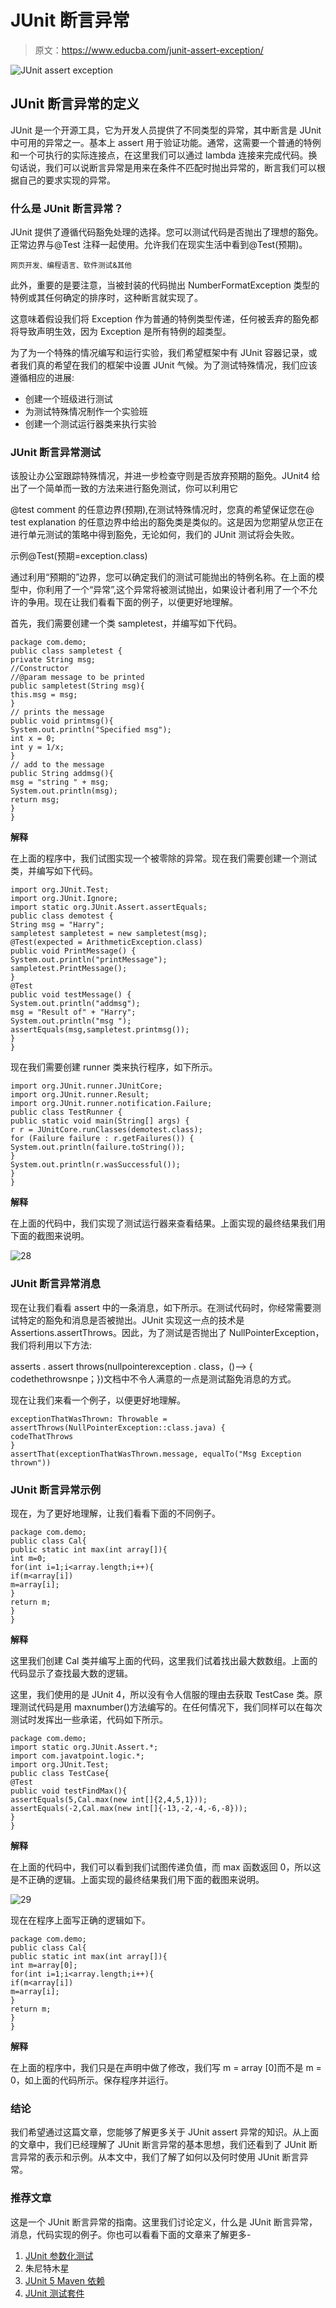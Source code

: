 # JUnit 断言异常

> 原文：<https://www.educba.com/junit-assert-exception/>

![JUnit assert exception](img/71c1894349a45c849345b20324e6f083.png)



## JUnit 断言异常的定义

JUnit 是一个开源工具，它为开发人员提供了不同类型的异常，其中断言是 JUnit 中可用的异常之一。基本上 assert 用于验证功能。通常，这需要一个普通的特例和一个可执行的实际连接点，在这里我们可以通过 lambda 连接来完成代码。换句话说，我们可以说断言异常是用来在条件不匹配时抛出异常的，断言我们可以根据自己的要求实现的异常。

### 什么是 JUnit 断言异常？

JUnit 提供了遵循代码豁免处理的选择。您可以测试代码是否抛出了理想的豁免。正常边界与@Test 注释一起使用。允许我们在现实生活中看到@Test(预期)。

<small>网页开发、编程语言、软件测试&其他</small>

此外，重要的是要注意，当被封装的代码抛出 NumberFormatException 类型的特例或其任何确定的排序时，这种断言就实现了。

这意味着假设我们将 Exception 作为普通的特例类型传递，任何被丢弃的豁免都将导致声明生效，因为 Exception 是所有特例的超类型。

为了为一个特殊的情况编写和运行实验，我们希望框架中有 JUnit 容器记录，或者我们真的希望在我们的框架中设置 JUnit 气候。为了测试特殊情况，我们应该遵循相应的进展:

*   创建一个班级进行测试
*   为测试特殊情况制作一个实验班
*   创建一个测试运行器类来执行实验

### JUnit 断言异常测试

该股让办公室跟踪特殊情况，并进一步检查守则是否放弃预期的豁免。JUnit4 给出了一个简单而一致的方法来进行豁免测试，你可以利用它

@test comment 的任意边界(预期),在测试特殊情况时，您真的希望保证您在@ test explanation 的任意边界中给出的豁免类是类似的。这是因为您期望从您正在进行单元测试的策略中得到豁免，无论如何，我们的 JUnit 测试将会失败。

示例@Test(预期=exception.class)

通过利用“预期的”边界，您可以确定我们的测试可能抛出的特例名称。在上面的模型中，你利用了一个“异常”,这个异常将被测试抛出，如果设计者利用了一个不允许的争用。现在让我们看看下面的例子，以便更好地理解。

首先，我们需要创建一个类 sampletest，并编写如下代码。

```
package com.demo;
public class sampletest {
private String msg;
//Constructor
//@param message to be printed
public sampletest(String msg){
this.msg = msg;
}
// prints the message
public void printmsg(){
System.out.println("Specified msg");
int x = 0;
int y = 1/x;
}
// add to the message
public String addmsg(){
msg = "string " + msg;
System.out.println(msg);
return msg;
}
}
```

**解释**

在上面的程序中，我们试图实现一个被零除的异常。现在我们需要创建一个测试类，并编写如下代码。

```
import org.JUnit.Test;
import org.JUnit.Ignore;
import static org.JUnit.Assert.assertEquals;
public class demotest {
String msg = "Harry";
sampletest sampletest = new sampletest(msg);
@Test(expected = ArithmeticException.class)
public void PrintMessage() {
System.out.println("printMessage");
sampletest.PrintMessage();
}
@Test
public void testMessage() {
System.out.println("addmsg");
msg = "Result of" + "Harry";
System.out.println("msg ");
assertEquals(msg,sampletest.printmsg());
}
}
```

现在我们需要创建 runner 类来执行程序，如下所示。

```
import org.JUnit.runner.JUnitCore;
import org.JUnit.runner.Result;
import org.JUnit.runner.notification.Failure;
public class TestRunner {
public static void main(String[] args) {
r r = JUnitCore.runClasses(demotest.class);
for (Failure failure : r.getFailures()) {
System.out.println(failure.toString());
}
System.out.println(r.wasSuccessful());
}
}
```

**解释**

在上面的代码中，我们实现了测试运行器来查看结果。上面实现的最终结果我们用下面的截图来说明。

![28](img/ce04a5830d5228c5fe774487e9d83ec6.png)



### JUnit 断言异常消息

现在让我们看看 assert 中的一条消息，如下所示。在测试代码时，你经常需要测试特定的豁免和消息是否被抛出。JUnit 实现这一点的技术是 Assertions.assertThrows。因此，为了测试是否抛出了 NullPointerException，我们将利用以下方法:

asserts . assert throws(nullpointerexception . class，()--> { codethethrowsnpe；})文档中不令人满意的一点是测试豁免消息的方式。

现在让我们来看一个例子，以便更好地理解。

```
exceptionThatWasThrown: Throwable =
assertThrows(NullPointerException::class.java) {
codeThatThrows
}
assertThat(exceptionThatWasThrown.message, equalTo("Msg Exception thrown"))
```

### JUnit 断言异常示例

现在，为了更好地理解，让我们看看下面的不同例子。

```
package com.demo;
public class Cal{
public static int max(int array[]){
int m=0;
for(int i=1;i<array.length;i++){
if(m<array[i])
m=array[i];
}
return m;
}
}
```

**解释**

这里我们创建 Cal 类并编写上面的代码，这里我们试着找出最大数数组。上面的代码显示了查找最大数的逻辑。

这里，我们使用的是 JUnit 4，所以没有令人信服的理由去获取 TestCase 类。原理测试代码是用 maxnumber()方法编写的。在任何情况下，我们同样可以在每次测试时发挥出一些承诺，代码如下所示。

```
package com.demo;
import static org.JUnit.Assert.*;
import com.javatpoint.logic.*;
import org.JUnit.Test;
public class TestCase{
@Test
public void testFindMax(){
assertEquals(5,Cal.max(new int[]{2,4,5,1}));
assertEquals(-2,Cal.max(new int[]{-13,-2,-4,-6,-8}));
}
}
```

**解释**

在上面的代码中，我们可以看到我们试图传递负值，而 max 函数返回 0，所以这是不正确的逻辑。上面实现的最终结果我们用下面的截图来说明。

![29](img/ad7b70d6815a87ab00d2bf82da3fa06a.png)



现在在程序上面写正确的逻辑如下。

```
package com.demo;
public class Cal{
public static int max(int array[]){
int m=array[0];
for(int i=1;i<array.length;i++){
if(m<array[i])
m=array[i];
}
return m;
}
}
```

**解释**

在上面的程序中，我们只是在声明中做了修改，我们写 m = array [0]而不是 m = 0，如上面的代码所示。保存程序并运行。

### 结论

我们希望通过这篇文章，您能够了解更多关于 JUnit assert 异常的知识。从上面的文章中，我们已经理解了 JUnit 断言异常的基本思想，我们还看到了 JUnit 断言异常的表示和示例。从本文中，我们了解了如何以及何时使用 JUnit 断言异常。

### 推荐文章

这是一个 JUnit 断言异常的指南。这里我们讨论定义，什么是 JUnit 断言异常，消息，代码实现的例子。你也可以看看下面的文章来了解更多-

1.  [JUnit 参数化测试](https://www.educba.com/junit-parameterized-test/)
2.  朱尼特木星
3.  [JUnit 5 Maven 依赖](https://www.educba.com/junit-5-maven-dependency/)
4.  [JUnit 测试套件](https://www.educba.com/junit-test-suite/)





